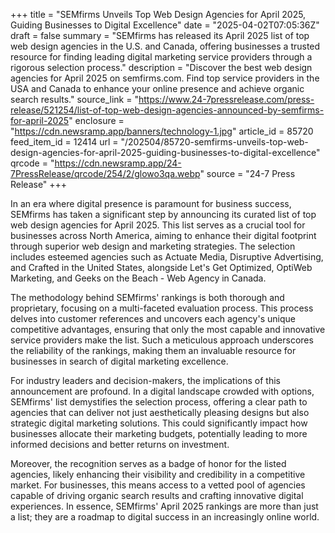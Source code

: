 +++
title = "SEMfirms Unveils Top Web Design Agencies for April 2025, Guiding Businesses to Digital Excellence"
date = "2025-04-02T07:05:36Z"
draft = false
summary = "SEMfirms has released its April 2025 list of top web design agencies in the U.S. and Canada, offering businesses a trusted resource for finding leading digital marketing service providers through a rigorous selection process."
description = "Discover the best web design agencies for April 2025 on semfirms.com. Find top service providers in the USA and Canada to enhance your online presence and achieve organic search results."
source_link = "https://www.24-7pressrelease.com/press-release/521254/list-of-top-web-design-agencies-announced-by-semfirms-for-april-2025"
enclosure = "https://cdn.newsramp.app/banners/technology-1.jpg"
article_id = 85720
feed_item_id = 12414
url = "/202504/85720-semfirms-unveils-top-web-design-agencies-for-april-2025-guiding-businesses-to-digital-excellence"
qrcode = "https://cdn.newsramp.app/24-7PressRelease/qrcode/254/2/glowo3qa.webp"
source = "24-7 Press Release"
+++

<p>In an era where digital presence is paramount for business success, SEMfirms has taken a significant step by announcing its curated list of top web design agencies for April 2025. This list serves as a crucial tool for businesses across North America, aiming to enhance their digital footprint through superior web design and marketing strategies. The selection includes esteemed agencies such as Actuate Media, Disruptive Advertising, and Crafted in the United States, alongside Let's Get Optimized, OptiWeb Marketing, and Geeks on the Beach - Web Agency in Canada.</p><p>The methodology behind SEMfirms' rankings is both thorough and proprietary, focusing on a multi-faceted evaluation process. This process delves into customer references and uncovers each agency's unique competitive advantages, ensuring that only the most capable and innovative service providers make the list. Such a meticulous approach underscores the reliability of the rankings, making them an invaluable resource for businesses in search of digital marketing excellence.</p><p>For industry leaders and decision-makers, the implications of this announcement are profound. In a digital landscape crowded with options, SEMfirms' list demystifies the selection process, offering a clear path to agencies that can deliver not just aesthetically pleasing designs but also strategic digital marketing solutions. This could significantly impact how businesses allocate their marketing budgets, potentially leading to more informed decisions and better returns on investment.</p><p>Moreover, the recognition serves as a badge of honor for the listed agencies, likely enhancing their visibility and credibility in a competitive market. For businesses, this means access to a vetted pool of agencies capable of driving organic search results and crafting innovative digital experiences. In essence, SEMfirms' April 2025 rankings are more than just a list; they are a roadmap to digital success in an increasingly online world.</p>